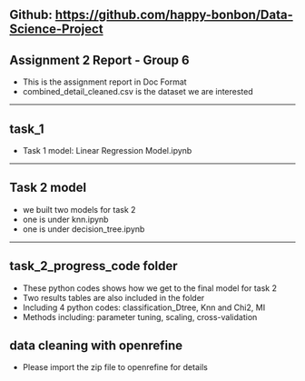 ## Github: https://github.com/happy-bonbon/Data-Science-Project ##


## Assignment 2 Report - Group 6 ##

- This is the assignment report in Doc Format
- combined_detail_cleaned.csv is the dataset we are interested

---

## task_1 ##

- Task 1 model: Linear Regression Model.ipynb

---

## Task 2 model ##

- we built two models for task 2
- one is under knn.ipynb
- one is under decision_tree.ipynb

---

## task_2_progress_code folder ##

- These python codes shows how we get to the final model for task 2
- Two results tables are also included in the folder
- Including 4 python codes: classification_Dtree, Knn and Chi2, MI 
- Methods including: parameter tuning, scaling, cross-validation


## data cleaning with openrefine ##

- Please import the zip file to openrefine for details